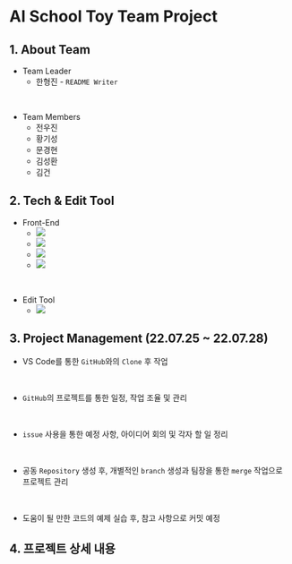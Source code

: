 # AI School Toy Team Project
## 1. About Team
- Team Leader
  - 한형진 - `README Writer`
  
<br>

- Team Members
  - 전우진
  - 황기성
  - 문경현
  - 김성환
  - 김건

## 2. Tech & Edit Tool
- Front-End
  - [<img src="https://img.shields.io/badge/HTML5-E34F26?style=flat-square&logo=HTML5&logoColor=white">](https://developer.mozilla.org/ko/docs/Learn/HTML/Introduction_to_HTML/Getting_started)&nbsp;
  - [<img src="https://img.shields.io/badge/CSS3-1572B6?style=flat-square&logo=CSS3&logoColor=white">](https://developer.mozilla.org/ko/docs/Web/CSS)&nbsp;
  - [<img src="https://img.shields.io/badge/JavaScript-F7DF1E?style=flat-square&logo=JavaScript&logoColor=424242">](https://developer.mozilla.org/ko/docs/Web/JavaScript)&nbsp;
  - [<img src="https://img.shields.io/badge/React-61DAFB?style=flat-square&logo=React&logoColor=black">](https://ko.reactjs.org/)

<br>

- Edit Tool
  - [<img src="https://img.shields.io/badge/Visual Studio Code-007ACC?style=flat-square&logo=Visual Studio Code&logoColor=white">](https://code.visualstudio.com/?wt.mc_id=DX_841432)&nbsp;

## 3. Project Management (22.07.25 ~ 22.07.28)
- VS Code를 통한 `GitHub`와의 `Clone` 후 작업

<br>

- `GitHub`의 프로젝트를 통한 일정, 작업 조율 및 관리

<br>

- `issue` 사용을 통한 예정 사항, 아이디어 회의 및 각자 할 일 정리

<br>

- 공동 `Repository` 생성 후, 개별적인 `branch` 생성과 팀장을 통한 `merge` 작업으로 프로젝트 관리

<br>

- 도움이 될 만한 코드의 예제 실습 후, 참고 사항으로 커밋 예정

## 4. 프로젝트 상세 내용
